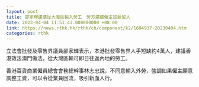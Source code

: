 ```yaml
---
layout: post
title: 邵家輝建議從大灣區輸入勞工　勞方建議僱主加薪留人
date: 2023-04-04 11:51:43.000000000 +08:00
link: https://news.rthk.hk/rthk/ch/component/k2/1694937-20230404.htm
categories: rthk
---
```


立法會批發及零售界議員邵家輝表示，本港批發零售界人手短缺約4萬人，建議香港效法澳門做法，從大灣區輸可即日往返內地的勞工。

香港百貨商業僱員總會會務總幹事林志忠說，不同意輸入外勞，強調如果僱主願意調整工資，可以令從業員回流，吸引新血人行。
